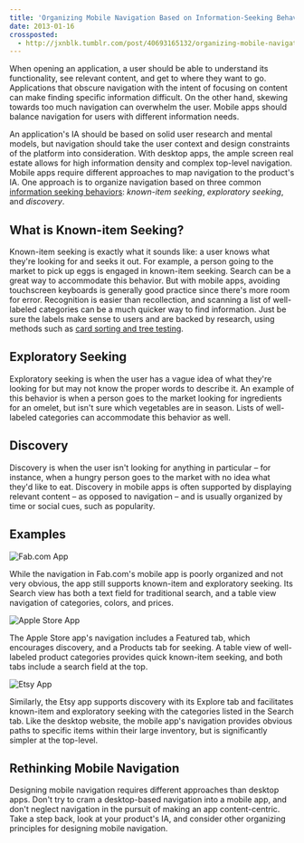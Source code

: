 ```yaml
---
title: 'Organizing Mobile Navigation Based on Information-Seeking Behavior'
date: 2013-01-16
crossposted:
  - http://jxnblk.tumblr.com/post/40693165132/organizing-mobile-navigation-based-on
---
```


When opening an application, a user should be able to understand its functionality, see relevant content, and get to where they want to go. Applications that obscure navigation with the intent of focusing on content can make finding specific information difficult. On the other hand, skewing towards too much navigation can overwhelm the user. Mobile apps should balance navigation for users with different information needs.

An application's IA should be based on solid user research and mental models, but navigation should take the user context and design constraints of the platform into consideration. With desktop apps, the ample screen real estate allows for high information density and complex top-level navigation. Mobile apps require different approaches to map navigation to the product's IA. One approach is to organize navigation based on three common [information seeking behaviors](http://boxesandarrows.com/four-modes-of-seeking-information-and-how-to-design-for-them/): _known-item seeking_, _exploratory seeking_, and _discovery_.

## What is Known-item Seeking?

Known-item seeking is exactly what it sounds like: a user knows what they're looking for and seeks it out. For example, a person going to the market to pick up eggs is engaged in known-item seeking. Search can be a great way to accommodate this behavior. But with mobile apps, avoiding touchscreen keyboards is generally good practice since there's more room for error. Recognition is easier than recollection, and scanning a list of well-labeled categories can be a much quicker way to find information. Just be sure the labels make sense to users and are backed by research, using methods such as [card sorting and tree testing](http://www.measuringusability.com/blog/cardsort-tree-test.php).

## Exploratory Seeking

Exploratory seeking is when the user has a vague idea of what they're looking for but may not know the proper words to describe it. An example of this behavior is when a person goes to the market looking for ingredients for an omelet, but isn't sure which vegetables are in season. Lists of well-labeled categories can accommodate this behavior as well.

## Discovery

Discovery is when the user isn't looking for anything in particular – for instance, when a hungry person goes to the market with no idea what they'd like to eat. Discovery in mobile apps is often supported by displaying relevant content – as opposed to navigation – and is usually organized by time or social cues, such as popularity.

## Examples

![Fab.com App](http://jxnblk.s3.amazonaws.com/assets/images/fab-search.png)

While the navigation in Fab.com's mobile app is poorly organized and not very obvious, the app still supports known-item and exploratory seeking. Its Search view has both a text field for traditional search, and a table view navigation of categories, colors, and prices.&nbsp;

![Apple Store App](http://jxnblk.s3.amazonaws.com/assets/images/apple-store-categories.png)

The Apple Store app's navigation includes a Featured tab, which encourages discovery, and a Products tab for seeking. A table view of well-labeled product categories provides quick known-item seeking, and both tabs include a search field at the top.

![Etsy App](http://jxnblk.s3.amazonaws.com/assets/images/etsy-search.png)

Similarly, the Etsy app supports discovery with its Explore tab and facilitates known-item and exploratory seeking with the categories listed in the Search tab. Like the desktop website, the mobile app's navigation provides obvious paths to specific items within their large inventory, but is significantly simpler at the top-level.

## Rethinking Mobile Navigation

Designing mobile navigation requires different approaches than desktop apps. Don't try to cram a desktop-based navigation into a mobile app, and don't neglect navigation in the pursuit of making an app content-centric. Take a step back, look at your product's IA, and consider other organizing principles for designing mobile navigation.

